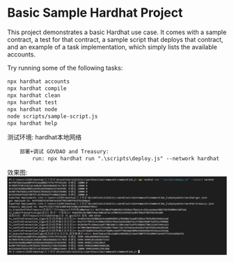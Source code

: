 # Basic Sample Hardhat Project

This project demonstrates a basic Hardhat use case. It comes with a sample contract, a test for that contract, a sample script that deploys that contract, and an example of a task implementation, which simply lists the available accounts.

Try running some of the following tasks:

```shell
npx hardhat accounts
npx hardhat compile
npx hardhat clean
npx hardhat test
npx hardhat node
node scripts/sample-script.js
npx hardhat help
```
测试环境: hardhat本地网络
```
    部署+调试 GOVDAO and Treasury:
        run: npx hardhat run ".\scripts\deploy.js" --network hardhat
```

效果图: <img src="W6_2效果图.png" alt="W6_2效果图.png" style="zoom:80%;" />
